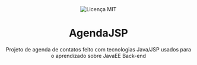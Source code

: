 <div align="center">
  <img src="https://img.shields.io/github/license/andrescristian/GestaoEstoque.svg" alt="Licença MIT">
  <h1>AgendaJSP</h1>
  Projeto de agenda de contatos feito com tecnologias Java/JSP usados para o aprendizado sobre JavaEE Back-end
</div>
